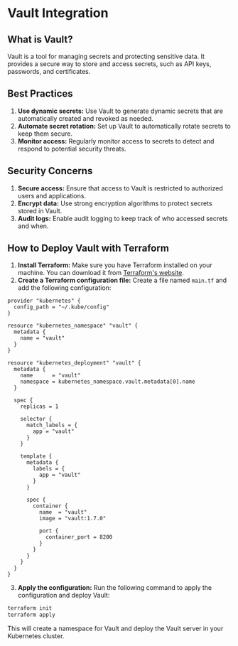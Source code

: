 # Vault Integration

## What is Vault?

Vault is a tool for managing secrets and protecting sensitive data. It provides a secure way to store and access secrets, such as API keys, passwords, and certificates.

## Best Practices

1. **Use dynamic secrets:** Use Vault to generate dynamic secrets that are automatically created and revoked as needed.
2. **Automate secret rotation:** Set up Vault to automatically rotate secrets to keep them secure.
3. **Monitor access:** Regularly monitor access to secrets to detect and respond to potential security threats.

## Security Concerns

1. **Secure access:** Ensure that access to Vault is restricted to authorized users and applications.
2. **Encrypt data:** Use strong encryption algorithms to protect secrets stored in Vault.
3. **Audit logs:** Enable audit logging to keep track of who accessed secrets and when.

## How to Deploy Vault with Terraform

1. **Install Terraform:** Make sure you have Terraform installed on your machine. You can download it from [Terraform's website](https://www.terraform.io/downloads).
2. **Create a Terraform configuration file:** Create a file named `main.tf` and add the following configuration:

```hcl
provider "kubernetes" {
  config_path = "~/.kube/config"
}

resource "kubernetes_namespace" "vault" {
  metadata {
    name = "vault"
  }
}

resource "kubernetes_deployment" "vault" {
  metadata {
    name      = "vault"
    namespace = kubernetes_namespace.vault.metadata[0].name
  }

  spec {
    replicas = 1

    selector {
      match_labels = {
        app = "vault"
      }
    }

    template {
      metadata {
        labels = {
          app = "vault"
        }
      }

      spec {
        container {
          name  = "vault"
          image = "vault:1.7.0"

          port {
            container_port = 8200
          }
        }
      }
    }
  }
}
```

3. **Apply the configuration:** Run the following command to apply the configuration and deploy Vault:

```sh
terraform init
terraform apply
```

This will create a namespace for Vault and deploy the Vault server in your Kubernetes cluster.
